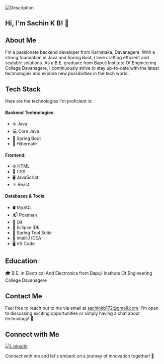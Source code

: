 ![Description](https://camo.githubusercontent.com/58ad0e971ab4888f7e5974a9f5922b36de02b4ff8f578f337721800242cba02d/68747470733a2f2f69302e77702e636f6d2f77616e646572696e2e6465762f77702d636f6e74656e742f75706c6f6164732f323031392f31322f63726f702d302d302d313137302d3339302d302d61626f75742d636f7665722e706e673f773d313137302673736c3d31)


## Hi, I'm Sachin K B! 👋

## About Me
I'm a passionate backend developer from Karnataka, Davanagere. With a strong foundation in Java and Spring Boot, I love crafting efficient and scalable solutions. As a B.E. graduate from Bapuji Institute Of Engineering College Davanagere, I continuously strive to stay up-to-date with the latest technologies and explore new possibilities in the tech world.

## Tech Stack
Here are the technologies I'm proficient in:

#### Backend Technologies:
- ☕ Java
- 💻 Core Java
- 🌱 Spring Boot
- 🌿 Hibernate

#### Frontend:
- 🌐 HTML
- 🎨 CSS
- 🖥️ JavaScript
- ⚛️ React

#### Databases & Tools:
- 🛢️ MySQL
- 📬 Postman
- 🐙 Git
- 🌌 Eclipse IDE
- 💼 Spring Tool Suite
- 🧩 IntelliJ IDEA
- 🖥️ VS Code

## Education

🎓 B.E. in Electrical And Electronics from Bapuji Institute Of Engineering College Davanagere

## Contact Me

Feel free to reach out to me via email at [sachinkb172@gmail.com](mailto:sachinkb172@gmail.com). I'm open to discussing exciting opportunities or simply having a chat about technology! 📩

## Connect with Me

[![LinkedIn](https://img.shields.io/badge/LinkedIn-blue?style=flat-square&logo=linkedin&logoColor=white&link=https://www.linkedin.com/in/sachinkb452000)](https://www.linkedin.com/in/sachinkb452000)

Connect with me and let's embark on a journey of innovation together! 🚀

